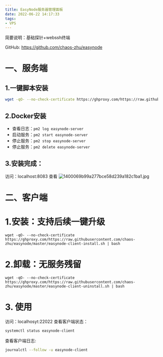 ```yaml
---
title: EasyNode服务器管理面板
date: 2022-06-22 14:17:33
tags:
- VPS
---
```


简要说明：基础探针+webssh终端

GitHub: https://github.com/chaos-zhu/easynode

# 一、服务端

## 1.一键脚本安装

```````bash
wget -qO- --no-check-certificate https://ghproxy.com/https://raw.githubusercontent.com/chaos-zhu/easynode/master/easynode-server-install.sh | bash
`````````````````````````````````````````````````````````

## 2.Docker安装

* 查看日志：`pm2 log easynode-server`
* 启动服务：`pm2 start easynode-server`
* 停止服务：`pm2 stop easynode-server`
* 停止服务：`pm2 delete easynode-server`

## 3.安装完成：

访问：localhost:8083  查看
![1400069b99a277bce58d239a182c1ba1.jpg](https://ttfou.com/images/2022/06/22/1400069b99a277bce58d239a182c1ba1.jpg)

# 二、客户端
# 1.安装：支持后续一键升级
```shell
wget -qO- --no-check-certificate https://ghproxy.com/https://raw.githubusercontent.com/chaos-zhu/easynode/master/easynode-client-install.sh | bash
```
# 2.卸载：无服务残留
```shell
wget -qO- --no-check-certificate https://ghproxy.com/https://raw.githubusercontent.com/chaos-zhu/easynode/master/easynode-client-uninstall.sh | bash
```
# 3. 使用
访问：localhosyt:22022
查看客户端状态：
`````bash
systemctl status easynode-client
`````
查看客户端日志: 
`````bash
journalctl --follow -u easynode-client
``````
